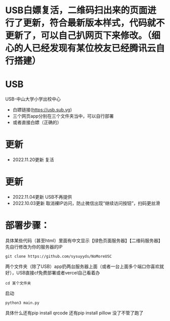# USB白嫖复活，二维码扫出来的页面进行了更新，符合最新版本样式，代码就不更新了，可以自己扒网页下来修改。（细心的人已经发现有某位校友已经腾讯云自行搭建）

# USB
USB-中山大学小学出校中心

- 白嫖链接(https://usb.sub.vg)
- 三个网页app分别在三个文件夹当中，可以自行部署
- 或者直接白嫖（正确的）

# 更新
- 2022.11.20更新 复活
# 更新
- 2022.11.04更新
USB不再提供
- 2022.10.03更新
取消裸IP访问，防止微信出现“继续访问按钮”，扫码更丝滑

# 部署步骤：
具体某些代码（甚至html）里面有中文显示【绿色页面服务器】【二维码服务器】先自行修改为你的服务器的IP

```
git clone https://github.com/sysuyyds/NoMoreUSC
```
两个文件夹（除了USB）app扔两台服务器上面（或者一台上面多个端口你喜欢就好），USB直接cf免费部署或者vercel自己看着办
```
cd 某个文件夹
```
启动
```
python3 main.py
```
具体什么还有pip install qrcode
还有pip install pillow
没了不管了跑了
